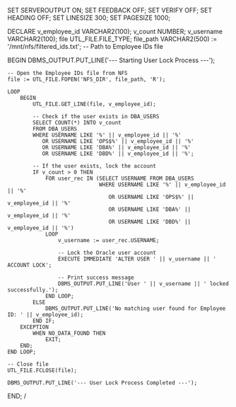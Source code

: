 SET SERVEROUTPUT ON;
SET FEEDBACK OFF;
SET VERIFY OFF;
SET HEADING OFF;
SET LINESIZE 300;
SET PAGESIZE 1000;

DECLARE
    v_employee_id VARCHAR2(100);
    v_count NUMBER;
    v_username VARCHAR2(100);
    file UTL_FILE.FILE_TYPE;
    file_path VARCHAR2(500) := '/mnt/nfs/filtered_ids.txt';  -- Path to Employee IDs file

BEGIN
    DBMS_OUTPUT.PUT_LINE('--- Starting User Lock Process ---');

    -- Open the Employee IDs file from NFS
    file := UTL_FILE.FOPEN('NFS_DIR', file_path, 'R');

    LOOP
        BEGIN
            UTL_FILE.GET_LINE(file, v_employee_id);

            -- Check if the user exists in DBA_USERS
            SELECT COUNT(*) INTO v_count 
            FROM DBA_USERS 
            WHERE USERNAME LIKE '%' || v_employee_id || '%'
               OR USERNAME LIKE 'OPS$%' || v_employee_id || '%'
               OR USERNAME LIKE 'DBA%' || v_employee_id || '%'
               OR USERNAME LIKE 'DBD%' || v_employee_id || '%';

            -- If the user exists, lock the account
            IF v_count > 0 THEN
                FOR user_rec IN (SELECT USERNAME FROM DBA_USERS 
                                 WHERE USERNAME LIKE '%' || v_employee_id || '%'
                                    OR USERNAME LIKE 'OPS$%' || v_employee_id || '%'
                                    OR USERNAME LIKE 'DBA%' || v_employee_id || '%'
                                    OR USERNAME LIKE 'DBD%' || v_employee_id || '%') 
                LOOP
                    v_username := user_rec.USERNAME;

                    -- Lock the Oracle user account
                    EXECUTE IMMEDIATE 'ALTER USER ' || v_username || ' ACCOUNT LOCK';

                    -- Print success message
                    DBMS_OUTPUT.PUT_LINE('User ' || v_username || ' locked successfully.');
                END LOOP;
            ELSE
                DBMS_OUTPUT.PUT_LINE('No matching user found for Employee ID: ' || v_employee_id);
            END IF;
        EXCEPTION
            WHEN NO_DATA_FOUND THEN
                EXIT;
        END;
    END LOOP;

    -- Close file
    UTL_FILE.FCLOSE(file);
    
    DBMS_OUTPUT.PUT_LINE('--- User Lock Process Completed ---');
END;
/
